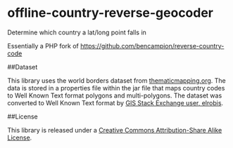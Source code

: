 # offline-country-reverse-geocoder

Determine which country a lat/long point falls in

Essentially a PHP fork of https://github.com/bencampion/reverse-country-code

##Dataset

This library uses the world borders dataset from [thematicmapping.org](http://thematicmapping.org/downloads/world_borders.php). The data is stored in a properties file within the jar file that maps country codes to Well Known Text format polygons and multi-polygons. The dataset was converted to Well Known Text format by [GIS Stack Exchange user, elrobis](http://gis.stackexchange.com/a/17441).

##License

This library is released under a [Creative Commons Attribution-Share Alike License](http://creativecommons.org/licenses/by-sa/3.0/).
